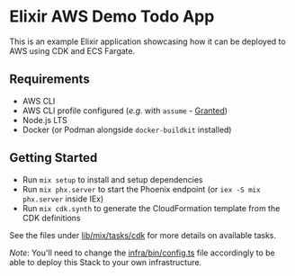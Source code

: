 # Elixir AWS Demo Todo App

This is an example Elixir application showcasing how it can be deployed to AWS using CDK and ECS Fargate.

## Requirements

- AWS CLI
- AWS CLI profile configured (_e.g._ with `assume` - [Granted](https://granted.dev))
- Node.js LTS
- Docker (or Podman alongside `docker-buildkit` installed)

## Getting Started

- Run `mix setup` to install and setup dependencies
- Run `mix phx.server` to start the Phoenix endpoint (or `iex -S mix phx.server` inside IEx)
- Run `mix cdk.synth` to generate the CloudFormation template from the CDK definitions

See the files under [lib/mix/tasks/cdk](lib/mix/tasks/cdk) for more details on available tasks.

_Note_: You'll need to change the [infra/bin/config.ts](infra/bin/config.ts) file accordingly to be able to deploy this Stack to your own infrastructure.
